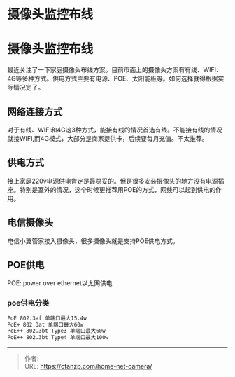 # 摄像头监控布线


<!--more-->
# 摄像头监控布线
最近关注了一下家庭摄像头布线方案。目前市面上的摄像头方案有有线、WIFI、4G等多种方式。供电方式主要有电源、POE、太阳能板等。如何选择就得根据实际情况定了。

## 网络连接方式
对于有线、WIFI和4G这3种方式，能接有线的情况首选有线。不能接有线的情况就接WIFI,而4G模式，大部分是商家提供卡，后续要每月充值。不太推荐。

## 供电方式
接上家庭220v电源供电肯定是最稳妥的。但是很多安装摄像头的地方没有电源插座。特别是室外的情况，这个时候更推荐用POE的方式，网线可以起到供电的作用。

## 电信摄像头
电信小翼管家接入摄像头，很多摄像头就是支持POE供电方式。

## POE供电
POE: power over ethernet以太网供电
### poe供电分类
```bash
PoE 802.3af 单端口最大15.4w
PoE+ 802.3at 单端口最大60w
PoE++ 802.3bt Type3 单端口最大60w
PoE++ 802.3bt Type4 单端口最大100w
```


---

> 作者:   
> URL: https://cfanzp.com/home-net-camera/  

